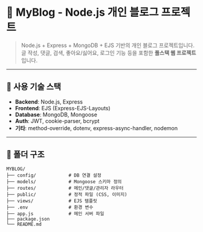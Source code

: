 # 📝 MyBlog - Node.js 개인 블로그 프로젝트

> Node.js + Express + MongoDB + EJS 기반의 개인 블로그 프로젝트입니다.  
> 글 작성, 댓글, 검색, 좋아요/싫어요, 로그인 기능 등을 포함한 **풀스택 웹 프로젝트**입니다.

---

## 🔧 사용 기술 스택

- **Backend**: Node.js, Express
- **Frontend**: EJS (Express-EJS-Layouts)
- **Database**: MongoDB, Mongoose
- **Auth**: JWT, cookie-parser, bcrypt
- **기타**: method-override, dotenv, express-async-handler, nodemon

---

## 📂 폴더 구조

```plaintext
MYBLOG/
├── config/            # DB 연결 설정
├── models/            # Mongoose 스키마 정의
├── routes/            # 메인/댓글/관리자 라우터
├── public/            # 정적 파일 (CSS, 이미지)
├── views/             # EJS 템플릿
├── .env               # 환경 변수
├── app.js             # 메인 서버 파일
├── package.json
└── README.md

